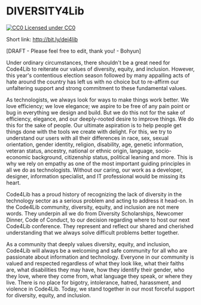 DIVERSITY4Lib
=================

[![CC0](http://i.creativecommons.org/p/zero/1.0/80x15.png) Licensed under CC0](http://creativecommons.org/publicdomain/zero/1.0/)

Short link: <http://bit.ly/dei4lib>

[DRAFT - Please feel free to edit, thank you! - Bohyun]


Under ordinary circumstances, there shouldn't be a great need for Code4Lib to reiterate our values of diversity, equity, and inclusion. However, this year's contentious election season followed by many appalling acts of hate around the country has left us with no choice but to re-affirm our unfaltering support and strong commitment to these fundamental values. 

As technologists, we always look for ways to make things work better. We love efficiency; we love elegance; we aspire to be free of any pain point or bug in everything we design and build. But we do this not for the sake of efficiency, elegance, and our deeply-rooted desire to improve things. We do this for the sake of people. Our ultimate aspiration is to help people get things done with the tools we create with delight. For this, we try to understand our users with all their differences in race, sex, sexual orientation, gender identity, religion, disability, age, genetic information, veteran status, ancestry, national or ethnic origin, language, socio-economic background, citizenship status, political leaning and more. This is why we rely on empathy as one of the most important guiding principles in all we do as technologists. Without our caring, our work as a developer, designer, information specialist, and IT professional would be missing its heart. 

Code4Lib has a proud history of recognizing the lack of diversity in the technology sector as a serious problem and acting to address it head-on. In the Code4Lib community, diversity, equity, and inclusion are not mere words. They underpin all we do from Diversity Scholarships, Newcomer Dinner, Code of Conduct, to our decision regarding where to host our next Code4Lib conference. They represent and reflect our shared and cherished understanding that we always solve difficult problems better together. 

As a community that deeply values diversity, equity, and inclusion, Code4Lib will always be a welcoming and safe community for all who are passionate about information and technology. Everyone in our community is valued and respected regardless of what they look like, what their faiths are, what disabilities they may have, how they identify their gender, who they love, where they come from, what language they speak, or where they live. There is no place for bigotry, intolerance, hatred, harassment, and violence in Code4Lib. Today, we stand together in our most forceful support for diversity, equity, and inclusion. 




